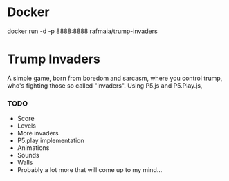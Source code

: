 # Docker
docker run -d -p 8888:8888 rafmaia/trump-invaders


# Trump Invaders

A simple game, born from boredom and sarcasm, where you control trump, who's fighting those so called "invaders".
Using P5.js and P5.Play.js, 

### TODO
- Score
- Levels
- More invaders
- P5.play implementation
- Animations
- Sounds
- Walls
- Probably a lot more that will come up to my mind...



